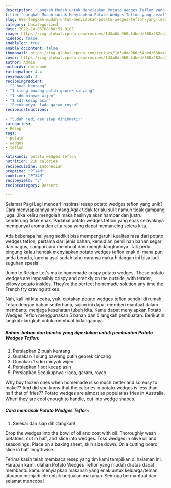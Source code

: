 ```yaml
---
description: "Langkah Mudah untuk Menyiapkan Potato Wedges Teflon yang Lezat"
title: "Langkah Mudah untuk Menyiapkan Potato Wedges Teflon yang Lezat"
slug: 688-langkah-mudah-untuk-menyiapkan-potato-wedges-teflon-yang-lezat
category: Uncategorized
date: 2022-10-03T08:08:51.018Z
image: https://img-global.cpcdn.com/recipes/1d3a0da960c54bed/680x482cq70/potato-wedges-teflon-foto-resep-utama.jpg
hideToc: false
enableToc: true
enableTocContent: false
thumbnail: https://img-global.cpcdn.com/recipes/1d3a0da960c54bed/680x482cq70/potato-wedges-teflon-foto-resep-utama.jpg
cover: https://img-global.cpcdn.com/recipes/1d3a0da960c54bed/680x482cq70/potato-wedges-teflon-foto-resep-utama.jpg
author: Admin
authorAv: notfound
ratingvalue: 4.4
reviewcount: 3
recipeingredient:
- "2 buah kentang"
- "1 siung bawang putih geprek cincang"
- "1 sdm minyak wijen"
- "1 sdt kecap asin"
- "Secukupnya  lada garam royco"
recipeinstructions:

- "Sudah jadi dan siap dinikmati!"
categories:
- Resep
tags:
- potato
- wedges
- teflon

katakunci: potato wedges teflon 
nutrition: 210 calories
recipecuisine: Indonesian
preptime: "PT14M"
cooktime: "PT34M"
recipeyield: "3"
recipecategory: Dessert

---
```



Selamat Pagi Lagi mencari inspirasi resep potato wedges teflon yang unik? Cara menyiapkannya memang Agak tidak terlalu sulit namun tidak gampang juga. Jika keliru mengolah maka hasilnya akan hambar dan justru cenderung tidak enak. Padahal potato wedges teflon yang enak selayaknya mempunyai aroma dan cita rasa yang dapat memancing selera kita.


Ada beberapa hal yang sedikit bisa mempengaruhi kualitas rasa dari potato wedges teflon, pertama dari jenis bahan, kemudian pemilihan bahan segar dan bagus, sampai cara membuat dan menghidangkannya. Tak perlu bingung kalau hendak menyiapkan potato wedges teflon enak di mana pun anda berada, karena asal sudah tahu caranya maka hidangan ini bisa jadi suguhan spesial.

Jump to Recipe Let&#39;s make homemade crispy potato wedges. These potato wedges are impossibly crispy and crackly on the outside, with tender, pillowy potato insides. They&#39;re the perfect homemade solution any time the French fry craving strikes.


Nah, kali ini kita coba, yuk, ciptakan potato wedges teflon sendiri di rumah. Tetap dengan bahan sederhana, sajian ini dapat memberi manfaat dalam membantu menjaga kesehatan tubuh kita. Kamu dapat menyiapkan Potato Wedges Teflon menggunakan 5 bahan dan 0 langkah pembuatan. Berikut ini langkah-langkah untuk membuat hidangannya.

<!--inarticleads1-->

##### Bahan-bahan dan bumbu yang diperlukan untuk pembuatan Potato Wedges Teflon:

1. Persiapkan 2 buah kentang
1. Gunakan 1 siung bawang putih geprek cincang
1. Gunakan 1 sdm minyak wijen
1. Persiapkan 1 sdt kecap asin
1. Persiapkan Secukupnya : lada, garam, royco


Why buy frozen ones when homemade is so much better and so easy to make?? And did you know that the calories in potato wedges is less than half that of fries?? Potato wedges are almost as popular as fries in Australia. When they are cool enough to handle, cut into wedge shapes. 

<!--inarticleads2-->

##### Cara memasak Potato Wedges Teflon:


1. Selesai dan siap dihidangkan!

Drop the wedges into the bowl of oil and coat with oil. Thoroughly wash potatoes, cut in half, and slice into wedges. Toss wedges in olive oil and seasonings. Place on a baking sheet, skin side down. On a cutting board, slice in half lengthwise. 

Terima kasih telah membaca resep yang tim kami tampilkan di halaman ini. Harapan kami, olahan Potato Wedges Teflon yang mudah di atas dapat membantu kamu menyiapkan makanan yang enak untuk keluarga/teman ataupun menjadi ide untuk berjualan makanan. Semoga bermanfaat dan selamat mencoba!
